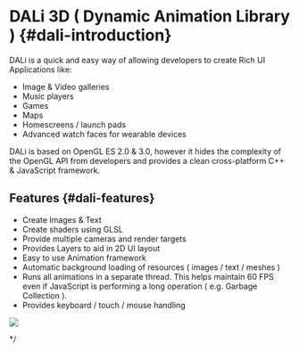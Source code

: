 <!--
/**-->

# DALi 3D ( Dynamic Animation Library ) {#dali-introduction}

DALi is a quick and easy way of allowing developers to create Rich UI Applications like:

 + Image & Video galleries
 + Music players
 + Games
 + Maps
 + Homescreens / launch pads
 + Advanced watch faces for wearable devices

DALi is based on OpenGL ES 2.0 & 3.0, however it hides the complexity of
the OpenGL API from developers and provides a clean cross-platform C++ & JavaScript framework.

## Features {#dali-features}

 + Create Images & Text
 + Create shaders using GLSL
 + Provide multiple cameras and render targets
 + Provides Layers to aid in 2D UI layout
 + Easy to use Animation framework
 + Automatic background loading of resources ( images / text / meshes )
 + Runs all animations in a separate thread. This helps maintain 60 FPS even if JavaScript is performing a long operation ( e.g. Garbage Collection ).
 + Provides keyboard / touch / mouse handling

![ ](screen-shot.png)

*/
